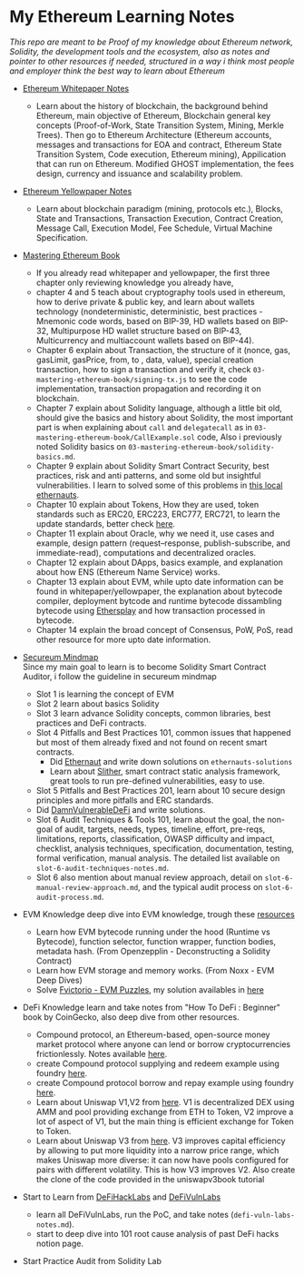 # My Ethereum Learning Notes

_This repo are meant to be Proof of my knowledge about Ethereum network, Solidity, the development tools and the ecosystem, also as notes and pointer to other resources if needed, structured in a way i think most people and employer think the best way to learn about Ethereum_

- [Ethereum Whitepaper Notes](https://github.com/said017/ethereum-learning-notes/blob/main/01-ethereum-whitepaper-notes.md)
  - Learn about the history of blockchain, the background behind Ethereum, main objective of Ethereum, Blockchain general key concepts (Proof-of-Work, State Transition System, Mining, Merkle Trees). Then go to Ethereum Architecture (Ethereum accounts, messages and transactions for EOA and contract, Ethereum State Transition System, Code execution, Ethereum mining), Appilication that can run on Ethereum. Modified GHOST implementation, the fees design, currency and issuance and scalability problem.
- [Ethereum Yellowpaper Notes](https://github.com/said017/ethereum-learning-notes/blob/main/02-ethereum-yellowpaper-notes.md)

  - Learn about blockchain paradigm (mining, protocols etc.), Blocks, State and Transactions, Transaction Execution, Contract Creation, Message Call, Execution Model, Fee Schedule, Virtual Machine Specification.

- [Mastering Ethereum Book](https://github.com/ethereumbook/ethereumbook)

  - If you already read whitepaper and yellowpaper, the first three chapter only reviewing knowledge you already have,
  - chapter 4 and 5 teach about cryptography tools used in ethereum, how to derive private & public key, and learn about wallets technology (nondeterministic, deterministic, best practices - Mnemonic code words, based on BIP-39, HD wallets based on BIP-32, Multipurpose HD wallet structure based on BIP-43, Multicurrency and multiaccount wallets based on BIP-44).
  - Chapter 6 explain about Transaction, the structure of it (nonce, gas, gasLimit, gasPrice, from, to , data, value), special creation transaction, how to sign a transaction and verify it, check `03-mastering-ethereum-book/signing-tx.js` to see the code implementation, transaction propagation and recording it on blockchain.
  - Chapter 7 explain about Solidity language, although a little bit old, should give the basics and history about Solidity, the most important part is when explaining about `call` and `delegatecall` as in `03-mastering-ethereum-book/CallExample.sol` code, Also i previously noted Solidity basics on `03-mastering-ethereum-book/solidity-basics.md`.
  - Chapter 9 explain about Solidity Smart Contract Security, best practices, risk and anti patterns, and some old but insightful vulnerabilities. I learn to solved some of this problems in [this local ethernauts](https://github.com/said017/local-ethernauts).
  - Chapter 10 explain about Tokens, How they are used, token standards such as ERC20, ERC223, ERC777, ERC721, to learn the update standards, better check [here](https://ethereum.org/en/developers/docs/standards/tokens/#:~:text=Here%20are%20some%20of%20the,for%20artwork%20or%20a%20song).
  - Chapter 11 explain about Oracle, why we need it, use cases and example, design pattern (request–response, publish-subscribe, and immediate-read), computations and decentralized oracles.
  - Chapter 12 explain about DApps, basics example, and explanation about how ENS (Ethereum Name Service) works.
  - Chapter 13 explain about EVM, while upto date information can be found in whitepaper/yellowpaper, the explanation about bytecode compiler, deployment bytcode and runtime bytecode dissambling bytecode using [Ethersplay](https://github.com/crytic/ethersplay) and how transaction processed in bytecode.
  - Chapter 14 explain the broad concept of Consensus, PoW, PoS, read other resource for more upto date information.

- [Secureum Mindmap](https://github.com/x676f64/secureum-mind_map) \
  Since my main goal to learn is to become Solidity Smart Contract Auditor, i follow the guideline in secureum mindmap

  - Slot 1 is learning the concept of EVM
  - Slot 2 learn about basics Solidity
  - Slot 3 learn advance Solidity concepts, common libraries, best practices and DeFi contracts.
  - Slot 4 Pitfalls and Best Practices 101, common issues that happened but most of them already fixed and not found on recent smart contracts.
    - Did [Ethernaut](https://ethernaut.openzeppelin.com/) and write down solutions on `ethernauts-solutions`
    - Learn about [Slither](https://github.com/crytic/slither), smart contract static analysis framework, great tools to run pre-defined vulnerabilities, easy to use.
  - Slot 5 Pitfalls and Best Practices 201, learn about 10 secure design principles and more pitfalls and ERC standards.
  - Did [DamnVulnerableDeFi](https://github.com/said017/ethereum-learning-notes/tree/main/damn-vunerable-defi-solutions) and write solutions.
  - Slot 6 Audit Techniques & Tools 101, learn about the goal, the non-goal of audit, targets, needs, types, timeline, effort, pre-reqs, limitations, reports, classification, OWASP difficulty and impact, checklist, analysis techniques, specification, documentation, testing, formal verification, manual analysis. The detailed list available on `slot-6-audit-techniques-notes.md`.
  - Slot 6 also mention about manual review approach, detail on `slot-6-manual-review-approach.md`, and the typical audit process on `slot-6-audit-process.md`.

- EVM Knowledge
  deep dive into EVM knowledge, trough these [resources](https://noxx3xxon.notion.site/noxx3xxon/The-EVM-Handbook-bb38e175cc404111a391907c4975426d)

  - Learn how EVM bytecode running under the hood (Runtime vs Bytecode), function selector, function wrapper, function bodies, metadata hash. (From Openzepplin - Deconstructing a Solidity Contract)
  - Learn how EVM storage and memory works. (From Noxx - EVM Deep Dives)
  - Solve [Fvictorio - EVM Puzzles](https://github.com/fvictorio/evm-puzzles), my solution availables in [here](https://github.com/said017/ethereum-learning-notes/tree/main/evm-puzzles-solutions)

- DeFi Knowledge
  learn and take notes from "How To DeFi : Beginner" book by CoinGecko, also deep dive from other resources.
  - Compound protocol, an Ethereum-based, open-source money market protocol where anyone can lend or borrow cryptocurrencies frictionlessly. Notes available [here](https://github.com/said017/ethereum-learning-notes/tree/main/defi-projects-deep-dive).
  - create Compound protocol supplying and redeem example using foundry [here](https://github.com/said017/defi-examples/blob/main/test/CompoundErc20.t.sol).
  - create Compound protocol borrow and repay example using foundry [here](https://github.com/said017/defi-examples/blob/main/test/CompoundErc20Borrow.t.sol).
  - Learn about Uniswap V1,V2 from [here](https://uniswapv3book.com/). V1 is decentralized DEX using AMM and pool providing exchange from ETH to Token, V2 improve a lot of aspect of V1, but the main thing is efficient exchange for Token to Token.
  - Learn about Uniswap V3 from [here](https://uniswapv3book.com/). V3 improves capital efficiency by allowing to put more liquidity into a narrow price range, which makes Uniswap more diverse: it can now have pools configured for pairs with different volatility. This is how V3 improves V2. Also create the clone of the code provided in the uniswapv3book tutorial
- Start to Learn from [DeFiHackLabs](https://github.com/SunWeb3Sec/DeFiHackLabs) and [DeFiVulnLabs](https://github.com/SunWeb3Sec/DeFiVulnLabs)

  - learn all DeFiVulnLabs, run the PoC, and take notes (`defi-vuln-labs-notes.md`).
  - start to deep dive into 101 root cause analysis of past DeFi hacks notion page.

- Start Practice Audit from Solidity Lab
